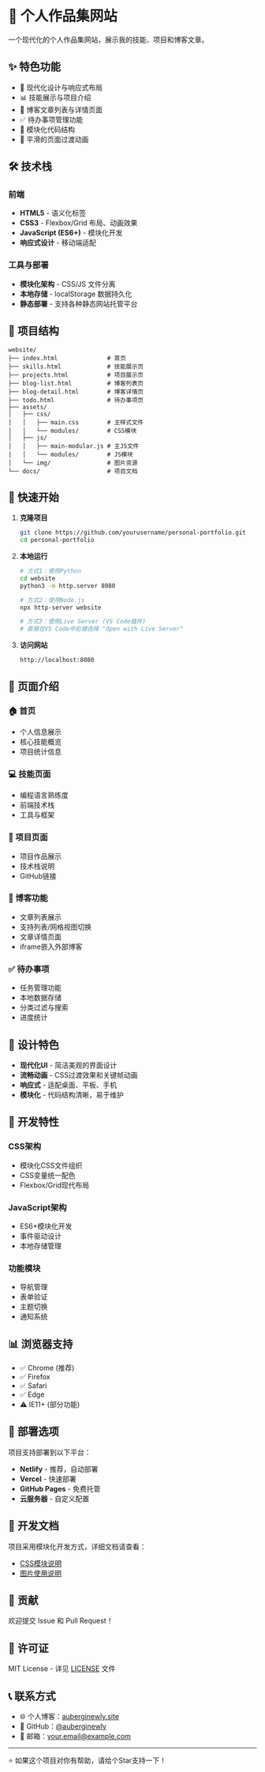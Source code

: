 # 🍆 个人作品集网站

一个现代化的个人作品集网站，展示我的技能、项目和博客文章。

## ✨ 特色功能

- 🎨 现代化设计与响应式布局
- 📊 技能展示与项目介绍
- 📝 博客文章列表与详情页面
- ✅ 待办事项管理功能
- 🔧 模块化代码结构
- 🎯 平滑的页面过渡动画

## 🛠️ 技术栈

### 前端
- **HTML5** - 语义化标签
- **CSS3** - Flexbox/Grid 布局、动画效果
- **JavaScript (ES6+)** - 模块化开发
- **响应式设计** - 移动端适配

### 工具与部署
- **模块化架构** - CSS/JS 文件分离
- **本地存储** - localStorage 数据持久化
- **静态部署** - 支持各种静态网站托管平台

## 📁 项目结构

```
website/
├── index.html              # 首页
├── skills.html             # 技能展示页
├── projects.html           # 项目展示页
├── blog-list.html          # 博客列表页
├── blog-detail.html        # 博客详情页
├── todo.html               # 待办事项页
├── assets/
│   ├── css/
│   │   ├── main.css        # 主样式文件
│   │   └── modules/        # CSS模块
│   ├── js/
│   │   ├── main-modular.js # 主JS文件
│   │   └── modules/        # JS模块
│   └── img/                # 图片资源
└── docs/                   # 项目文档
```

## 🚀 快速开始

1. **克隆项目**
   ```bash
   git clone https://github.com/yourusername/personal-portfolio.git
   cd personal-portfolio
   ```

2. **本地运行**
   ```bash
   # 方式1：使用Python
   cd website
   python3 -m http.server 8080
   
   # 方式2：使用Node.js
   npx http-server website
   
   # 方式3：使用Live Server (VS Code插件)
   # 直接在VS Code中右键选择 "Open with Live Server"
   ```

3. **访问网站**
   ```
   http://localhost:8080
   ```

## 📱 页面介绍

### 🏠 首页
- 个人信息展示
- 核心技能概览
- 项目统计信息

### 💻 技能页面
- 编程语言熟练度
- 前端技术栈
- 工具与框架

### 🎯 项目页面
- 项目作品展示
- 技术栈说明
- GitHub链接

### 📝 博客功能
- 文章列表展示
- 支持列表/网格视图切换
- 文章详情页面
- iframe嵌入外部博客

### ✅ 待办事项
- 任务管理功能
- 本地数据存储
- 分类过滤与搜索
- 进度统计

## 🎨 设计特色

- **现代化UI** - 简洁美观的界面设计
- **流畅动画** - CSS过渡效果和关键帧动画
- **响应式** - 适配桌面、平板、手机
- **模块化** - 代码结构清晰，易于维护

## 🔧 开发特性

### CSS架构
- 模块化CSS文件组织
- CSS变量统一配色
- Flexbox/Grid现代布局

### JavaScript架构
- ES6+模块化开发
- 事件驱动设计
- 本地存储管理

### 功能模块
- 导航管理
- 表单验证
- 主题切换
- 通知系统

## 📊 浏览器支持

- ✅ Chrome (推荐)
- ✅ Firefox
- ✅ Safari
- ✅ Edge
- ⚠️ IE11+ (部分功能)

## 🎯 部署选项

项目支持部署到以下平台：

- **Netlify** - 推荐，自动部署
- **Vercel** - 快速部署
- **GitHub Pages** - 免费托管
- **云服务器** - 自定义配置

## 📝 开发文档

项目采用模块化开发方式，详细文档请查看：
- [CSS模块说明](website/assets/css/README.md)
- [图片使用说明](website/docs/图片添加说明.md)

## 🤝 贡献

欢迎提交 Issue 和 Pull Request！

## 📄 许可证

MIT License - 详见 [LICENSE](LICENSE) 文件

## 📞 联系方式

- 🌐 个人博客：[auberginewly.site](https://auberginewly.site)
- 💼 GitHub：[@auberginewly](https://github.com/auberginewly)
- 📧 邮箱：your.email@example.com

---

⭐ 如果这个项目对你有帮助，请给个Star支持一下！
